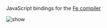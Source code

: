 JavaScript bindings for the [Fe compiler](https://github.com/ethereum/fe)


![show](https://github.com/mjobuda/vscode-fe/blob/master/images/render1626136055486-min.gif)
